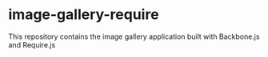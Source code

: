 # image-gallery-require
This repository contains the image gallery application built with Backbone.js and Require.js
